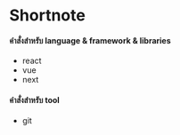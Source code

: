 # Shortnote
#### คำสั่งสำหรับ language & framework & libraries
- react
- vue
- next
#### คำสั่งสำหรับ tool
- git 
